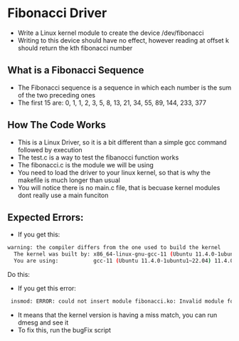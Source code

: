 # Fibonacci Driver
- Write a Linux kernel module to create the device /dev/fibonacci
- Writing to this device should have no effect, however reading at offset k should return the kth fibonacci number
## What is a Fibonacci Sequence
- The Fibonacci sequence is a sequence in which each number is the sum of the two preceding ones
- The first 15 are: 0, 1, 1, 2, 3, 5, 8, 13, 21, 34, 55, 89, 144, 233, 377

## How The Code Works
- This is a Linux Driver, so it is a bit different than a simple gcc command followed by execution
- The test.c is a way to test the fibanocci function works
- The fibonacci.c is the module we will be using
- You need to load the driver to your linux kernel, so that is why the makefile is much longer than usual
- You will notice there is no main.c file, that is becuase kernel modules dont really use a main funciton

## Expected Errors: 
- If you get this: 
```bash
warning: the compiler differs from the one used to build the kernel
  The kernel was built by: x86_64-linux-gnu-gcc-11 (Ubuntu 11.4.0-1ubuntu1~22.04) 11.4.0
  You are using:           gcc-11 (Ubuntu 11.4.0-1ubuntu1~22.04) 11.4.0
```
Do this: 


- If you get this error: 
```bash
 insmod: ERROR: could not insert module fibonacci.ko: Invalid module format
```
- It means that the kernel version is having a miss match, you can run dmesg and see it
- To fix this, run the bugFix script
